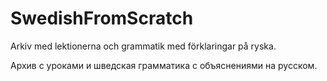 # SwedishFromScratch

Arkiv med lektionerna och grammatik med förklaringar på ryska. 

Архив с уроками и шведская грамматика с объяснениями на русском.
